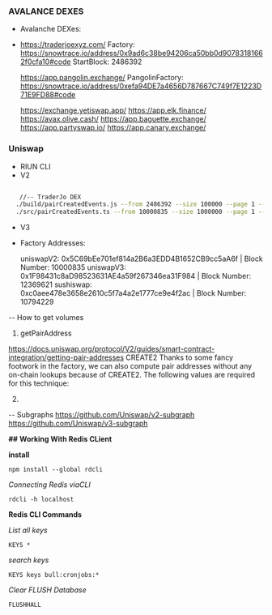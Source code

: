 ### AVALANCE DEXES

- Avalanche DEXes:

- https://traderjoexyz.com/
  Factory: https://snowtrace.io/address/0x9ad6c38be94206ca50bb0d90783181662f0cfa10#code
  StartBlock: 2486392

  https://app.pangolin.exchange/
  PangolinFactory: https://snowtrace.io/address/0xefa94DE7a4656D787667C749f7E1223D71E9FD88#code

  https://exchange.yetiswap.app/
  https://app.elk.finance/
  https://avax.olive.cash/
  https://app.baguette.exchange/
  https://app.partyswap.io/
  https://app.canary.exchange/

### Uniswap

- RIUN CLI
- V2

```bash

   //-- TraderJo DEX
  ./build/pairCreatedEvents.js --from 2486392 --size 100000 --page 1 --concurency 300
  ./src/pairCreatedEvents.ts --from 10000835 --size 1000000 --page 1 --concurency 300

```

- V3
- Factory Addresses:

  uniswapV2: 0x5C69bEe701ef814a2B6a3EDD4B1652CB9cc5aA6f | Block Number: 10000835
  uniswapV3: 0x1F98431c8aD98523631AE4a59f267346ea31F984 | Block Number: 12369621
  sushiswap: 0xc0aee478e3658e2610c5f7a4a2e1777ce9e4f2ac | Block Number: 10794229

-- How to get volumes

1. getPairAddress

https://docs.uniswap.org/protocol/V2/guides/smart-contract-integration/getting-pair-addresses
CREATE2
Thanks to some fancy footwork in the factory, we can also compute pair addresses without any on-chain lookups because of CREATE2. The following values are required for this technique:

2.

-- Subgraphs
https://github.com/Uniswap/v2-subgraph
https://github.com/Uniswap/v3-subgraph

**##** **Working With Redis CLient**

**install**

```
npm install --global rdcli
```

_Connecting Redis viaCLI_

```
rdcli -h localhost
```

**Redis CLI Commands**

_List all keys_

```
KEYS *
```

_search keys_

```
KEYS keys bull:cronjobs:*
```

_Clear FLUSH Database_

```
FLUSHHALL
```
